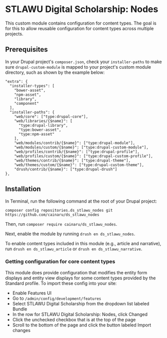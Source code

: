 # STLAWU Digital Scholarship: Nodes

This custom module contains configuration for content types. The goal is for
this to allow reusable configuration for content types across multiple projects.

## Prerequisites

In your Drupal project's `composer.json`, check your `installer-paths`  to  make
sure `drupal-custom-module` is mapped to your project's custom module 
directory, such as shown by the example below:

```
"extra": {
  "installer-types": [
    "bower-asset",
    "npm-asset",
    "library",
    "component"
  ],
  "installer-paths": {
    "web/core": ["type:drupal-core"],
    "web/libraries/{$name}": [
      "type:drupal-library", 
      "type:bower-asset", 
      "type:npm-asset"
    ],
    "web/modules/contrib/{$name}": ["type:drupal-module"],
    "web/modules/custom/{$name}": ["type:drupal-custom-module"],
    "web/profiles/contrib/{$name}": ["type:drupal-profile"],
    "web/profiles/custom/{$name}": ["type:drupal-custom-profile"],
    "web/themes/contrib/{$name}": ["type:drupal-theme"],
    "web/themes/custom/{$name}": ["type:drupal-custom-theme"],
    "drush/contrib/{$name}": ["type:drupal-drush"]
},

```

## Installation

In Terminal, run the following command at the root of your Drupal project:

```
composer config repositories.ds_stlawu_nodes git
https://github.com/cainaru/ds_stlawu_nodes
```

Then, run `composer require cainaru/ds_stlawu_nodes`.

Next, enable the module by running `drush en ds_stlawu_nodes`.

To enable content types included in this module (e.g., article and narrative),
run `drush en ds_stlawu_article` or `drush en ds_stlawu_narrative`.

### Getting configuration for core content types

This module does provide configuration that modifies the entity form displays
and entity view displays for some content types provided by the Standard
profile. To import these config into your site:

* Enable Features UI
* Go to `/admin/config/development/features` 
* Select STLAWU Digital Scholarship from the dropdown list labeled Bundle
* In the row for STLAWU Digital Scholarship: Nodes, click Changed
* Click the unchecked checkbox that is at the top of the page
* Scroll to the bottom of the page and click the button labeled Import changes

